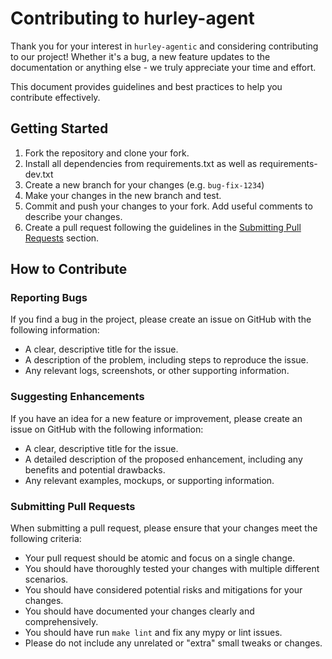 # Contributing to hurley-agent

Thank you for your interest in `hurley-agentic` and considering contributing to our project! 
Whether it's a bug, a new feature updates to the documentation or anything else - we truly appreciate your time and effort.

This document provides guidelines and best practices to help you contribute effectively.

## Getting Started

1. Fork the repository and clone your fork.
2. Install all dependencies from requirements.txt as well as requirements-dev.txt
3. Create a new branch for your changes (e.g. `bug-fix-1234`)
4. Make your changes in the new branch and test.
5. Commit and push your changes to your fork. Add useful comments to describe your changes.
6. Create a pull request following the guidelines in the [Submitting Pull Requests](#submitting-pull-requests) section.

## How to Contribute

### Reporting Bugs

If you find a bug in the project, please create an issue on GitHub with the following information:

- A clear, descriptive title for the issue.
- A description of the problem, including steps to reproduce the issue.
- Any relevant logs, screenshots, or other supporting information.

### Suggesting Enhancements

If you have an idea for a new feature or improvement, please create an issue on GitHub with the following information:

- A clear, descriptive title for the issue.
- A detailed description of the proposed enhancement, including any benefits and potential drawbacks.
- Any relevant examples, mockups, or supporting information.

### Submitting Pull Requests

When submitting a pull request, please ensure that your changes meet the following criteria:

- Your pull request should be atomic and focus on a single change.
- You should have thoroughly tested your changes with multiple different scenarios.
- You should have considered potential risks and mitigations for your changes.
- You should have documented your changes clearly and comprehensively.
- You should have run `make lint` and fix any mypy or lint issues.
- Please do not include any unrelated or "extra" small tweaks or changes.
